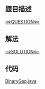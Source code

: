 ## 题目描述

[==>QUESTION<==](https://leetcode.cn/problems/binary-gap/description/)

## 解法

[==>SOLUTION<==](https://leetcode.cn/problems/binary-gap/solutions/1441893/er-jin-zhi-jian-ju-by-leetcode-solution-dh2q/)

## 代码

[BinaryGap.java](https://github.com/Marshal7cc/leetcode-java/blob/master/src/datastructure/BinaryGap.java)

